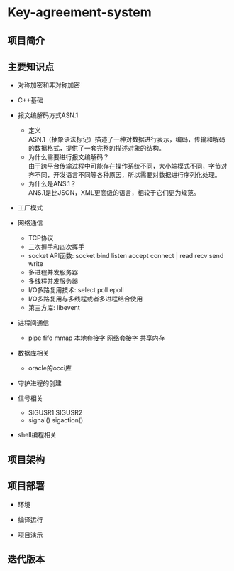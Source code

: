 # Key-agreement-system

## 项目简介

## 主要知识点
- 对称加密和非对称加密
- C++基础
- 报文编解码方式ASN.1
  - 定义  
  ASN.1（抽象语法标记）描述了一种对数据进行表示，编码，传输和解码的数据格式，提供了一套完整的描述对象的结构。
  - 为什么需要进行报文编解码？  
  由于跨平台传输过程中可能存在操作系统不同，大小端模式不同，字节对齐不同，开发语言不同等各种原因，所以需要对数据进行序列化处理。
  - 为什么是ANS.1？  
  ANS.1是比JSON，XML更高级的语言，相较于它们更为规范。

- 工厂模式

- 网络通信
  - TCP协议
  - 三次握手和四次挥手
  - socket API函数: socket bind listen accept connect | read recv send write	     
  - 多进程并发服务器
  - 多线程并发服务器
  - I/O多路复用技术: select poll epoll
  - I/O多路复用与多线程或者多进程结合使用
  - 第三方库: libevent
- 进程间通信 
  - pipe fifo mmap 本地套接字 网络套接字 共享内存
- 数据库相关
  - oracle的occi库
- 守护进程的创建
- 信号相关
  - SIGUSR1 SIGUSR2 
  - signal() sigaction()
- shell编程相关


## 项目架构

## 项目部署
- 环境


- 编译运行


- 项目演示

## 迭代版本
